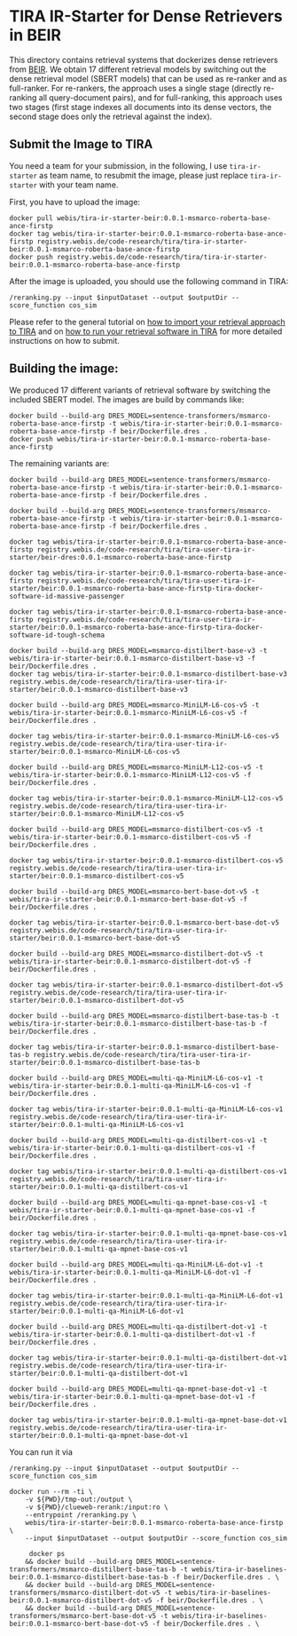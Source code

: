 # TIRA IR-Starter for Dense Retrievers in BEIR

This directory contains retrieval systems that dockerizes dense retrievers from [BEIR](https://github.com/beir-cellar/beir).
We obtain 17 different retrieval models by switching out the dense retrieval model (SBERT models) that can be used as re-ranker and as full-ranker.
For re-rankers, the approach uses a single stage (directly re-ranking all query-document pairs), and for full-ranking, this approach uses two stages (first stage indexes all documents into its dense vectors, the second stage does only the retrieval against the index).

## Submit the Image to TIRA

You need a team for your submission, in the following, I use `tira-ir-starter` as team name, to resubmit the image, please just replace `tira-ir-starter` with your team name.

First, you have to upload the image:

```
docker pull webis/tira-ir-starter-beir:0.0.1-msmarco-roberta-base-ance-firstp
docker tag webis/tira-ir-starter-beir:0.0.1-msmarco-roberta-base-ance-firstp registry.webis.de/code-research/tira/tira-ir-starter-beir:0.0.1-msmarco-roberta-base-ance-firstp
docker push registry.webis.de/code-research/tira/tira-ir-starter-beir:0.0.1-msmarco-roberta-base-ance-firstp
```

After the image is uploaded, you should use the following command in TIRA:

``` 
/reranking.py --input $inputDataset --output $outputDir --score_function cos_sim
```

Please refer to the general tutorial on [how to import your retrieval approach to TIRA](https://github.com/tira-io/ir-experiment-platform/tree/main/tira-ir-starters#adding-your-retrieval-software) and on [how to run your retrieval software in TIRA](https://github.com/tira-io/ir-experiment-platform/tree/main/tira-ir-starters#running-your-retrieval-software) for more detailed instructions on how to submit.



## Building the image:

We produced 17 different variants of retrieval software by switching the included SBERT model. The images are build by commands like:

```
docker build --build-arg DRES_MODEL=sentence-transformers/msmarco-roberta-base-ance-firstp -t webis/tira-ir-starter-beir:0.0.1-msmarco-roberta-base-ance-firstp -f beir/Dockerfile.dres .
docker push webis/tira-ir-starter-beir:0.0.1-msmarco-roberta-base-ance-firstp
```

The remaining variants are:

```
docker build --build-arg DRES_MODEL=sentence-transformers/msmarco-roberta-base-ance-firstp -t webis/tira-ir-starter-beir:0.0.1-msmarco-roberta-base-ance-firstp -f beir/Dockerfile.dres .
```

```
docker build --build-arg DRES_MODEL=sentence-transformers/msmarco-roberta-base-ance-firstp -t webis/tira-ir-starter-beir:0.0.1-msmarco-roberta-base-ance-firstp -f beir/Dockerfile.dres .
```

```
docker tag webis/tira-ir-starter-beir:0.0.1-msmarco-roberta-base-ance-firstp registry.webis.de/code-research/tira/tira-user-tira-ir-starter/beir-dres:0.0.1-msmarco-roberta-base-ance-firstp
```

```
docker tag webis/tira-ir-starter-beir:0.0.1-msmarco-roberta-base-ance-firstp registry.webis.de/code-research/tira/tira-user-tira-ir-starter/beir:0.0.1-msmarco-roberta-base-ance-firstp-tira-docker-software-id-massive-passenger
```

```
docker tag webis/tira-ir-starter-beir:0.0.1-msmarco-roberta-base-ance-firstp registry.webis.de/code-research/tira/tira-user-tira-ir-starter/beir:0.0.1-msmarco-roberta-base-ance-firstp-tira-docker-software-id-tough-schema
```

```
docker build --build-arg DRES_MODEL=msmarco-distilbert-base-v3 -t webis/tira-ir-starter-beir:0.0.1-msmarco-distilbert-base-v3 -f beir/Dockerfile.dres .
docker tag webis/tira-ir-starter-beir:0.0.1-msmarco-distilbert-base-v3 registry.webis.de/code-research/tira/tira-user-tira-ir-starter/beir:0.0.1-msmarco-distilbert-base-v3
```

```
docker build --build-arg DRES_MODEL=msmarco-MiniLM-L6-cos-v5 -t webis/tira-ir-starter-beir:0.0.1-msmarco-MiniLM-L6-cos-v5 -f beir/Dockerfile.dres .

docker tag webis/tira-ir-starter-beir:0.0.1-msmarco-MiniLM-L6-cos-v5 registry.webis.de/code-research/tira/tira-user-tira-ir-starter/beir:0.0.1-msmarco-MiniLM-L6-cos-v5
```

```
docker build --build-arg DRES_MODEL=msmarco-MiniLM-L12-cos-v5 -t webis/tira-ir-starter-beir:0.0.1-msmarco-MiniLM-L12-cos-v5 -f beir/Dockerfile.dres .

docker tag webis/tira-ir-starter-beir:0.0.1-msmarco-MiniLM-L12-cos-v5 registry.webis.de/code-research/tira/tira-user-tira-ir-starter/beir:0.0.1-msmarco-MiniLM-L12-cos-v5
```

```
docker build --build-arg DRES_MODEL=msmarco-distilbert-cos-v5 -t webis/tira-ir-starter-beir:0.0.1-msmarco-distilbert-cos-v5 -f beir/Dockerfile.dres .

docker tag webis/tira-ir-starter-beir:0.0.1-msmarco-distilbert-cos-v5 registry.webis.de/code-research/tira/tira-user-tira-ir-starter/beir:0.0.1-msmarco-distilbert-cos-v5
```

```
docker build --build-arg DRES_MODEL=msmarco-bert-base-dot-v5 -t webis/tira-ir-starter-beir:0.0.1-msmarco-bert-base-dot-v5 -f beir/Dockerfile.dres .

docker tag webis/tira-ir-starter-beir:0.0.1-msmarco-bert-base-dot-v5 registry.webis.de/code-research/tira/tira-user-tira-ir-starter/beir:0.0.1-msmarco-bert-base-dot-v5
```

```
docker build --build-arg DRES_MODEL=msmarco-distilbert-dot-v5 -t webis/tira-ir-starter-beir:0.0.1-msmarco-distilbert-dot-v5 -f beir/Dockerfile.dres .

docker tag webis/tira-ir-starter-beir:0.0.1-msmarco-distilbert-dot-v5 registry.webis.de/code-research/tira/tira-user-tira-ir-starter/beir:0.0.1-msmarco-distilbert-dot-v5
```

```
docker build --build-arg DRES_MODEL=msmarco-distilbert-base-tas-b -t webis/tira-ir-starter-beir:0.0.1-msmarco-distilbert-base-tas-b -f beir/Dockerfile.dres .

docker tag webis/tira-ir-starter-beir:0.0.1-msmarco-distilbert-base-tas-b registry.webis.de/code-research/tira/tira-user-tira-ir-starter/beir:0.0.1-msmarco-distilbert-base-tas-b
```

```
docker build --build-arg DRES_MODEL=multi-qa-MiniLM-L6-cos-v1 -t webis/tira-ir-starter-beir:0.0.1-multi-qa-MiniLM-L6-cos-v1 -f beir/Dockerfile.dres .

docker tag webis/tira-ir-starter-beir:0.0.1-multi-qa-MiniLM-L6-cos-v1 registry.webis.de/code-research/tira/tira-user-tira-ir-starter/beir:0.0.1-multi-qa-MiniLM-L6-cos-v1
```

```
docker build --build-arg DRES_MODEL=multi-qa-distilbert-cos-v1 -t webis/tira-ir-starter-beir:0.0.1-multi-qa-distilbert-cos-v1 -f beir/Dockerfile.dres .

docker tag webis/tira-ir-starter-beir:0.0.1-multi-qa-distilbert-cos-v1 registry.webis.de/code-research/tira/tira-user-tira-ir-starter/beir:0.0.1-multi-qa-distilbert-cos-v1
```

```
docker build --build-arg DRES_MODEL=multi-qa-mpnet-base-cos-v1 -t webis/tira-ir-starter-beir:0.0.1-multi-qa-mpnet-base-cos-v1 -f beir/Dockerfile.dres .

docker tag webis/tira-ir-starter-beir:0.0.1-multi-qa-mpnet-base-cos-v1 registry.webis.de/code-research/tira/tira-user-tira-ir-starter/beir:0.0.1-multi-qa-mpnet-base-cos-v1
```

```
docker build --build-arg DRES_MODEL=multi-qa-MiniLM-L6-dot-v1 -t webis/tira-ir-starter-beir:0.0.1-multi-qa-MiniLM-L6-dot-v1 -f beir/Dockerfile.dres .

docker tag webis/tira-ir-starter-beir:0.0.1-multi-qa-MiniLM-L6-dot-v1 registry.webis.de/code-research/tira/tira-user-tira-ir-starter/beir:0.0.1-multi-qa-MiniLM-L6-dot-v1
```

```
docker build --build-arg DRES_MODEL=multi-qa-distilbert-dot-v1 -t webis/tira-ir-starter-beir:0.0.1-multi-qa-distilbert-dot-v1 -f beir/Dockerfile.dres .

docker tag webis/tira-ir-starter-beir:0.0.1-multi-qa-distilbert-dot-v1 registry.webis.de/code-research/tira/tira-user-tira-ir-starter/beir:0.0.1-multi-qa-distilbert-dot-v1
```

```
docker build --build-arg DRES_MODEL=multi-qa-mpnet-base-dot-v1 -t webis/tira-ir-starter-beir:0.0.1-multi-qa-mpnet-base-dot-v1 -f beir/Dockerfile.dres .

docker tag webis/tira-ir-starter-beir:0.0.1-multi-qa-mpnet-base-dot-v1 registry.webis.de/code-research/tira/tira-user-tira-ir-starter/beir:0.0.1-multi-qa-mpnet-base-dot-v1
```

You can run it via
```
/reranking.py --input $inputDataset --output $outputDir --score_function cos_sim
```

```
docker run --rm -ti \
	-v ${PWD}/tmp-out:/output \
	-v ${PWD}/clueweb-rerank:/input:ro \
	--entrypoint /reranking.py \
	webis/tira-ir-starter-beir:0.0.1-msmarco-roberta-base-ance-firstp \
	--input $inputDataset --output $outputDir --score_function cos_sim
```

```
     docker ps
	&& docker build --build-arg DRES_MODEL=sentence-transformers/msmarco-distilbert-base-tas-b -t webis/tira-ir-baselines-beir:0.0.1-msmarco-distilbert-base-tas-b -f beir/Dockerfile.dres . \
	&& docker build --build-arg DRES_MODEL=sentence-transformers/msmarco-distilbert-dot-v5 -t webis/tira-ir-baselines-beir:0.0.1-msmarco-distilbert-dot-v5 -f beir/Dockerfile.dres . \
	&& docker build --build-arg DRES_MODEL=sentence-transformers/msmarco-bert-base-dot-v5 -t webis/tira-ir-baselines-beir:0.0.1-msmarco-bert-base-dot-v5 -f beir/Dockerfile.dres . \
```

